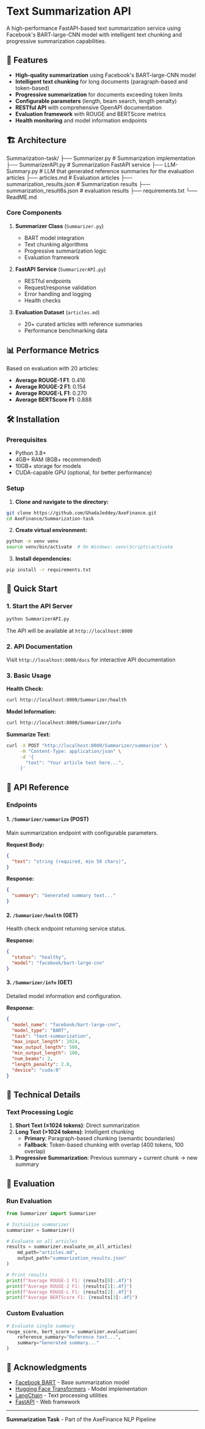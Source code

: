# Text Summarization API

A high-performance FastAPI-based text summarization service using Facebook's BART-large-CNN model with intelligent text chunking and progressive summarization capabilities.

## 🚀 Features

- **High-quality summarization** using Facebook's BART-large-CNN model
- **Intelligent text chunking** for long documents (paragraph-based and token-based)
- **Progressive summarization** for documents exceeding token limits
- **Configurable parameters** (length, beam search, length penalty)
- **RESTful API** with comprehensive OpenAPI documentation
- **Evaluation framework** with ROUGE and BERTScore metrics
- **Health monitoring** and model information endpoints

## 🏗️ Architecture

Summarization-task/
    ├── Summarizer.py             # Summarization implementation
    ├── SummarizerAPI.py          # Summarization FastAPI service
    ├── LLM-Summary.py            # LLM that generated reference summaries for the evaluation articles
    ├── articles.md               # Evaluation articles
    ├── summarization_results.json # Summarization results
    ├── summarization_result6s.json # evaluation results 
    ├── requirements.txt 
    └── ReadME.md

### Core Components

1. **Summarizer Class** (`Summarizer.py`)
   - BART model integration
   - Text chunking algorithms
   - Progressive summarization logic
   - Evaluation framework

2. **FastAPI Service** (`SummarizerAPI.py`)
   - RESTful endpoints
   - Request/response validation
   - Error handling and logging
   - Health checks

3. **Evaluation Dataset** (`articles.md`)
   - 20+ curated articles with reference summaries
   - Performance benchmarking data

## 📊 Performance Metrics

Based on evaluation with 20 articles:

- **Average ROUGE-1 F1**: 0.416
- **Average ROUGE-2 F1**: 0.154  
- **Average ROUGE-L F1**: 0.270
- **Average BERTScore F1**: 0.888


## 🛠️ Installation

### Prerequisites
- Python 3.8+
- 4GB+ RAM (8GB+ recommended)
- 10GB+ storage for models
- CUDA-capable GPU (optional, for better performance)

### Setup

1. **Clone and navigate to the directory:**
```bash
git clone https://github.com/GhadaJeddey/AxeFinance.git
cd AxeFinance/Summarization-task
```

2. **Create virtual environment:**
```bash
python -m venv venv
source venv/bin/activate  # On Windows: venv\Scripts\activate
```

3. **Install dependencies:**
```bash
pip install -r requirements.txt
```

## 🚀 Quick Start

### 1. Start the API Server
```bash
python SummarizerAPI.py
```
The API will be available at `http://localhost:8000`

### 2. API Documentation
Visit `http://localhost:8000/docs` for interactive API documentation

### 3. Basic Usage

**Health Check:**
```bash
curl http://localhost:8000/Summarizer/health
```

**Model Information:**
```bash
curl http://localhost:8000/Summarizer/info
```

**Summarize Text:**
```bash
curl -X POST "http://localhost:8000/Summarizer/summarize" \
     -H "Content-Type: application/json" \
     -d '{
       "text": "Your article text here...",
     }'
```

## 📡 API Reference

### Endpoints

#### 1. `/Summarizer/summarize` (POST)
Main summarization endpoint with configurable parameters.

**Request Body:**
```json
{
  "text": "string (required, min 50 chars)",
}
```

**Response:**
```json
{
  "summary": "Generated summary text..."
}
```

#### 2. `/Summarizer/health` (GET)
Health check endpoint returning service status.

**Response:**
```json
{
  "status": "healthy",
  "model": "facebook/bart-large-cnn"
}
```

#### 3. `/Summarizer/info` (GET)
Detailed model information and configuration.

**Response:**
```json
{
  "model_name": "facebook/bart-large-cnn",
  "model_type": "BART",
  "task": "text-summarization",
  "max_input_length": 1024,
  "max_output_length": 500,
  "min_output_length": 100,
  "num_beams": 2,
  "length_penalty": 2.0,
  "device": "cuda:0"
}
```

## 🧠 Technical Details

### Text Processing Logic

1. **Short Text (≤1024 tokens)**: Direct summarization
2. **Long Text (>1024 tokens)**: Intelligent chunking
   - **Primary**: Paragraph-based chunking (semantic boundaries)
   - **Fallback**: Token-based chunking with overlap (400 tokens, 100 overlap)
3. **Progressive Summarization**: Previous summary + current chunk → new summary


## 🧪 Evaluation

### Run Evaluation
```python
from Summarizer import Summarizer

# Initialize summarizer
summarizer = Summarizer()

# Evaluate on all articles
results = summarizer.evaluate_on_all_articles(
    md_path="articles.md",
    output_path="summarization_results.json"
)

# Print results
print(f"Average ROUGE-1 F1: {results[0]:.4f}")
print(f"Average ROUGE-2 F1: {results[1]:.4f}")
print(f"Average ROUGE-L F1: {results[2]:.4f}")
print(f"Average BERTScore F1: {results[3]:.4f}")
```

### Custom Evaluation
```python
# Evaluate single summary
rouge_score, bert_score = summarizer.evaluation(
    reference_summary="Reference text...",
    summary="Generated summary..."
)
```

## 🙏 Acknowledgments

- [Facebook BART](https://arxiv.org/abs/1910.13461) - Base summarization model
- [Hugging Face Transformers](https://github.com/huggingface/transformers) - Model implementation
- [LangChain](https://github.com/hwchase17/langchain) - Text processing utilities
- [FastAPI](https://github.com/tiangolo/fastapi) - Web framework


---

**Summarization Task** - Part of the AxeFinance NLP Pipeline
